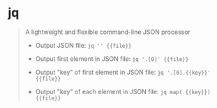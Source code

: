# jq

> A lightweight and flexible command-line JSON processor
> 
> - Output JSON file:
> `jq '' {{file}}`
> 
> - Output first element in JSON file:
> `jq '.[0]' {{file}}`
>
> - Output "key" of first element in JSON file:
> `jq '.[0].{{key}}' {{file}}`
>
> - Output "key" of each element in JSON file:
> `jq map(.{{key}}) {{file}}`

